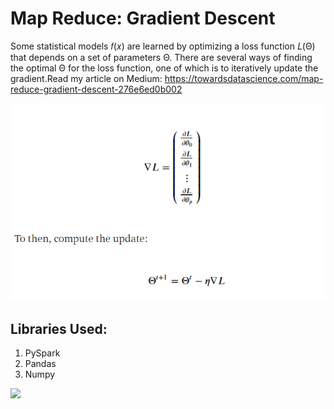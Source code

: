 # Map Reduce: Gradient Descent
Some statistical models 𝑓(𝑥) are learned by optimizing a loss function 𝐿(Θ) that depends on a set of parameters Θ. There are several ways of finding the optimal Θ for the loss function, one of which is to iteratively update the gradient.Read my article on Medium: https://towardsdatascience.com/map-reduce-gradient-descent-276e6ed0b002

![](https://github.com/harshdarji23/map_reduce_gradient_descent/blob/master/images/Capture.PNG)

## Libraries Used:
1. PySpark
2. Pandas
3. Numpy



![](https://miro.medium.com/max/1400/1*N10FutTXJKMUo9XLx1gWaQ.jpeg)
